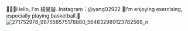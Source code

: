🙋🏻‍♀️Hello, I'm 楊昊璇. Instagram：@yang02922
💪I'm enjoying exercising, especially playing basketball.🏀
![271752978_987558575178880_564832989123782568_n](https://user-images.githubusercontent.com/98099789/150755575-eea4eabb-0229-44e8-80f3-1021164d7d89.jpg)
